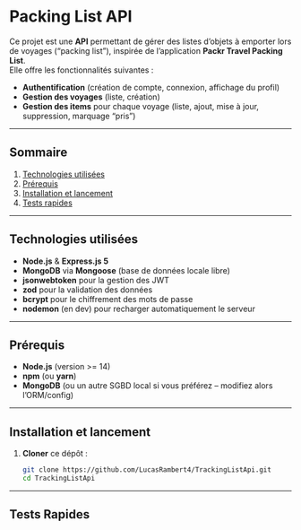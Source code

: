 # Packing List API

Ce projet est une **API** permettant de gérer des listes d’objets à emporter lors de voyages (“packing list”), inspirée de l’application **Packr Travel Packing List**.  
Elle offre les fonctionnalités suivantes :  
- **Authentification** (création de compte, connexion, affichage du profil)  
- **Gestion des voyages** (liste, création)  
- **Gestion des items** pour chaque voyage (liste, ajout, mise à jour, suppression, marquage “pris”)  

---

## Sommaire

1. [Technologies utilisées](#technologies-utilisées)  
2. [Prérequis](#prérequis)  
3. [Installation et lancement](#installation-et-lancement)   
4. [Tests rapides](#tests-rapides)

---

## Technologies utilisées

- **Node.js** & **Express.js 5**  
- **MongoDB** via **Mongoose** (base de données locale libre)  
- **jsonwebtoken** pour la gestion des JWT  
- **zod** pour la validation des données  
- **bcrypt** pour le chiffrement des mots de passe  
- **nodemon** (en dev) pour recharger automatiquement le serveur

---

## Prérequis

- **Node.js** (version >= 14)  
- **npm** (ou **yarn**)  
- **MongoDB** (ou un autre SGBD local si vous préférez – modifiez alors l’ORM/config)  

---

## Installation et lancement

1. **Cloner** ce dépôt :

   ```bash
   git clone https://github.com/LucasRambert4/TrackingListApi.git
   cd TrackingListApi

---

## Tests Rapides


